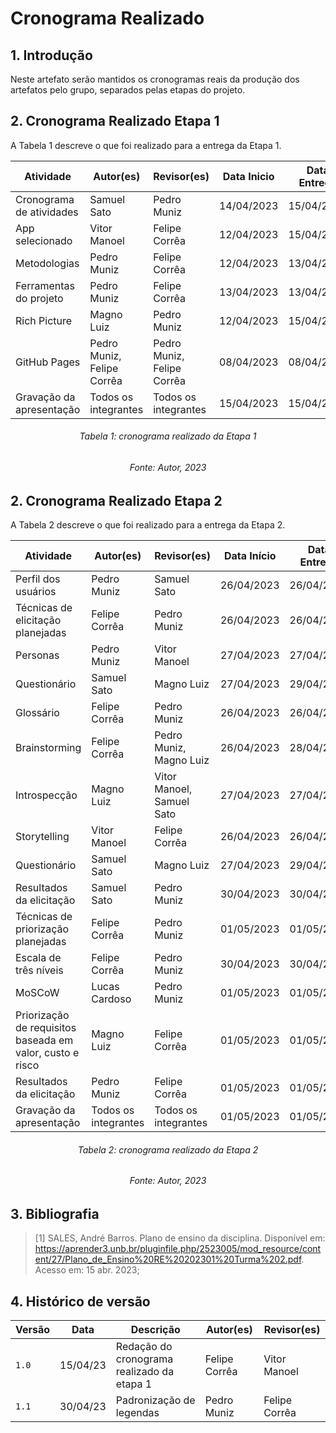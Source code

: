 # Cronograma Realizado

## 1. Introdução

Neste artefato serão mantidos os cronogramas reais da produção dos artefatos pelo grupo, separados pelas etapas do projeto.

## 2. Cronograma Realizado Etapa 1

A Tabela 1 descreve o que foi realizado para a entrega da Etapa 1.

|Atividade|	Autor(es)|	Revisor(es)|Data Inicio	|Data Entrega|	Data Limite Revisão|
|---------|----------|-------------|------------|------------|----------------------|
|Cronograma de atividades|	Samuel Sato	| Pedro Muniz	|14/04/2023|	15/04/2023	|15/04/2023|
|App selecionado|	Vitor Manoel|	Felipe Corrêa|	12/04/2023|	15/04/2023|	15/04/2023|
|Metodologias|	Pedro Muniz|	Felipe Corrêa|	12/04/2023|	13/04/2023|	14/04/2023|
|Ferramentas do projeto|	Pedro Muniz|	Felipe Corrêa| 13/04/2023|	13/04/2023|	14/04/2023|
|Rich Picture|	Magno Luiz|	Pedro Muniz|	12/04/2023|	15/04/2023|	15/04/2023|
|GitHub Pages|	Pedro Muniz, Felipe Corrêa|	Pedro Muniz, Felipe Corrêa|	08/04/2023|	08/04/2023|	13/04/2023|
|Gravação da apresentação|	Todos os integrantes|	Todos os integrantes|	15/04/2023|	15/04/2023|	16/04/2023|

<h6 align = "center"> Tabela 1: cronograma realizado da Etapa 1 </h6>
<h6 align = "center"> Fonte: Autor, 2023 </h6>

## 2. Cronograma Realizado Etapa 2

A Tabela 2 descreve o que foi realizado para a entrega da Etapa 2.

|Atividade|	Autor(es)|	Revisor(es)|	Data Início	|Data Entrega|	Data Limite Revisão|
|---------|----------|-------------|-----------------|-----------|----------------------|
|Perfil dos usuários|	Pedro Muniz| Samuel Sato | 26/04/2023	|26/04/2023	|30/04/2023|
|Técnicas de elicitação planejadas|	Felipe Corrêa|	Pedro Muniz	|26/04/2023	|26/04/2023	|30/04/2023|
|Personas|	Pedro Muniz|	Vitor Manoel	|27/04/2023	|27/04/2023	|30/04/2023|
|Questionário|	Samuel Sato|Magno Luiz|27/04/2023	|29/04/2023	|29/04/2023|
|Glossário|	Felipe Corrêa|	Pedro Muniz	|26/04/2023	|26/04/2023	|26/04/2023|
|Brainstorming|	Felipe Corrêa|	Pedro Muniz, Magno Luiz	|26/04/2023	|28/04/2023	|30/04/2023|
|Introspecção|	Magno Luiz|Vitor Manoel, Samuel Sato	|27/04/2023	|27/04/2023	|27/04/2023|
|Storytelling|	Vitor Manoel |Felipe Corrêa	|26/04/2023	|26/04/2023	|26/04/2023|
|Questionário|	Samuel Sato |Magno Luiz	|27/04/2023	|29/04/2023	|29/04/2023|
|Resultados da elicitação|	Samuel Sato |Pedro Muniz	|30/04/2023	|30/04/2023	|30/04/2023|
|Técnicas de priorização planejadas|	Felipe Corrêa|	Pedro Muniz	|01/05/2023	|01/05/2023	|01/05/2023|
|Escala de três níveis|	Felipe Corrêa |Pedro Muniz	|30/04/2023	|30/04/2023	|30/04/2023|
|MoSCoW|	Lucas Cardoso |Pedro Muniz	|01/05/2023	|01/05/2023	|01/05/2023|
|Priorização de requisitos baseada em valor, custo e risco|	Magno Luiz | Felipe Corrêa	|01/05/2023	|01/05/2023	|01/05/2023|
|Resultados da elicitação|	Pedro Muniz |Felipe Corrêa	|01/05/2023	|01/05/2023	|01/05/2023|
|Gravação da apresentação|	Todos os integrantes|	Todos os integrantes	|01/05/2023	|01/05/2023	|01/05/2023|

<h6 align = "center"> Tabela 2: cronograma realizado da Etapa 2 </h6>
<h6 align = "center"> Fonte: Autor, 2023 </h6>

## 3. Bibliografia

> [1] SALES, André Barros. Plano de ensino da disciplina. Disponível em: https://aprender3.unb.br/pluginfile.php/2523005/mod_resource/content/27/Plano_de_Ensino%20RE%20202301%20Turma%202.pdf. Acesso em: 15 abr. 2023;

## 4. Histórico de versão

|  Versão  |   Data   |                      Descrição                      |    Autor(es)   |  Revisor(es)  |
| -------- | -------- | --------------------------------------------------- | -------------- | ------------- |
|  `1.0`   | 15/04/23 | Redação do cronograma realizado da etapa 1 | Felipe Corrêa       | Vitor Manoel  |
|  `1.1`   | 30/04/23 | Padronização de legendas | Pedro Muniz | Felipe Corrêa |
